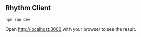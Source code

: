 ## Rhythm Client

```bash
npm run dev
```

Open [http://localhost:3000](http://localhost:3000) with your browser to see the result.
